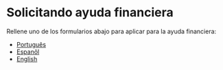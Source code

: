 Solicitando ayuda financiera
============================

Rellene uno de los formularios abajo para aplicar para la ayuda financiera:

* [Português](http://bit.ly/scipyla2018-ajudafinan)
* [Espanõl](http://bit.ly/scipyla2018-ayudas)
* [English](http://bit.ly/scipyla2018-finaid)
